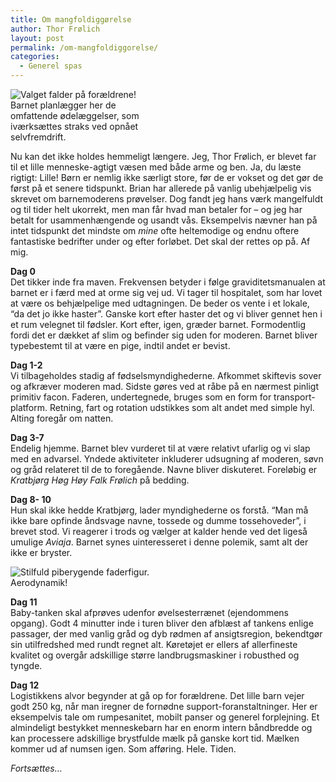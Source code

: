 ```yaml
---
title: Om mangfoldiggørelse
author: Thor Frølich
layout: post
permalink: /om-mangfoldiggorelse/
categories:
  - Generel spas
---
```

<div class="bitImage bitRight" style="width: 208px">
  <img src="http://www.abekat.net/wp-content/images/barnet_01.jpg" alt="Valget falder på forældrene!" /><br /> Barnet planlægger her de omfattende ødelæggelser, som iværksættes straks ved opnået selvfremdrift.
</div>

Nu kan det ikke holdes hemmeligt længere. Jeg, Thor Frølich, er blevet far til et lille menneske-agtigt væsen med både arme og ben. Ja, du læste rigtigt: Lille! Børn er nemlig ikke særligt store, før de er vokset og det gør de først på et senere tidspunkt. Brian har allerede på vanlig ubehjælpelig vis skrevet om barnemoderens prøvelser. Dog fandt jeg hans værk mangelfuldt og til tider helt ukorrekt, men man får hvad man betaler for – og jeg har betalt for usammenhængende og usandt vås. Eksempelvis nævner han på intet tidspunkt det mindste om *mine* ofte heltemodige og endnu oftere fantastiske bedrifter under og efter forløbet. Det skal der rettes op på. Af mig.

**Dag 0**  
Det tikker inde fra maven. Frekvensen betyder i følge graviditetsmanualen at barnet er i færd med at orme sig vej ud. Vi tager til hospitalet, som har lovet at være os behjælpelige med udtagningen. De beder os vente i et lokale, “da det jo ikke haster”. Ganske kort efter haster det og vi bliver gennet hen i et rum velegnet til fødsler. Kort efter, igen, græder barnet. Formodentlig fordi det er dækket af slim og befinder sig uden for moderen. Barnet bliver typebestemt til at være en pige, indtil andet er bevist.

**Dag 1-2**  
Vi tilbageholdes stadig af fødselsmyndighederne. Afkommet skiftevis sover og afkræver moderen mad. Sidste gøres ved at råbe på en nærmest pinligt primitiv facon. Faderen, undertegnede, bruges som en form for transport-platform. Retning, fart og rotation udstikkes som alt andet med simple hyl. Alting foregår om natten.

**Dag 3-7**  
Endelig hjemme. Barnet blev vurderet til at være relativt ufarlig og vi slap med en advarsel. Yndede aktiviteter inkluderer udsugning af moderen, søvn og gråd relateret til de to foregående. Navne bliver diskuteret. Foreløbig er *Kratbjørg Høg Høy Falk Frølich* på bedding.

**Dag 8- 10**  
Hun skal ikke hedde Kratbjørg, lader myndighederne os forstå. “Man må ikke bare opfinde åndsvage navne, tossede og dumme tossehoveder”, i brevet stod. Vi reagerer i trods og vælger at kalder hende ved det ligeså umulige *Aviaja*. Barnet synes uinteresseret i denne polemik, samt alt der ikke er bryster.

<div class="bitImage bitLeft" style="width: 244px">
  <img src="http://www.abekat.net/wp-content/images/barnevogn_01.jpg" alt="Stilfuld piberygende faderfigur." /><br /> Aerodynamik!
</div>

**Dag 11**  
Baby-tanken skal afprøves udenfor øvelsesterrænet (ejendommens opgang). Godt 4 minutter inde i turen bliver den afblæst af tankens enlige passager, der med vanlig gråd og dyb rødmen af ansigtsregion, bekendtgør sin utilfredshed med rundt regnet alt. Køretøjet er ellers af allerfineste kvalitet og overgår adskillige større landbrugsmaskiner i robusthed og tyngde.

**Dag 12**  
Logistikkens alvor begynder at gå op for forældrene. Det lille barn vejer godt 250 kg, når man iregner de fornødne support-foranstaltninger. Her er eksempelvis tale om rumpesanitet, mobilt panser og generel forplejning. Et almindeligt bestykket menneskebarn har en enorm intern båndbredde og kan processere adskillige brystfulde mælk på ganske kort tid. Mælken kommer ud af numsen igen. Som afføring. Hele. Tiden.

*Fortsættes…*